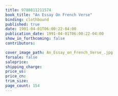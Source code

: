 ```yaml
---
title: 9780811211574
book_title: "An Essay On French Verse"
binding: clothbound
published: true
date: 1991-04-01T06:00:22-04:00
publication_date: 1991-04-01T06:00:22-04:00
show_in_forthcoming: false
contributors:

cover_image_path: An_Essay_on_French_Verse_.jpg
forsale: false
saleprice:
shipping_charge:
price_us:
price_cn:
trim_size:
page_count: 154
---
```


